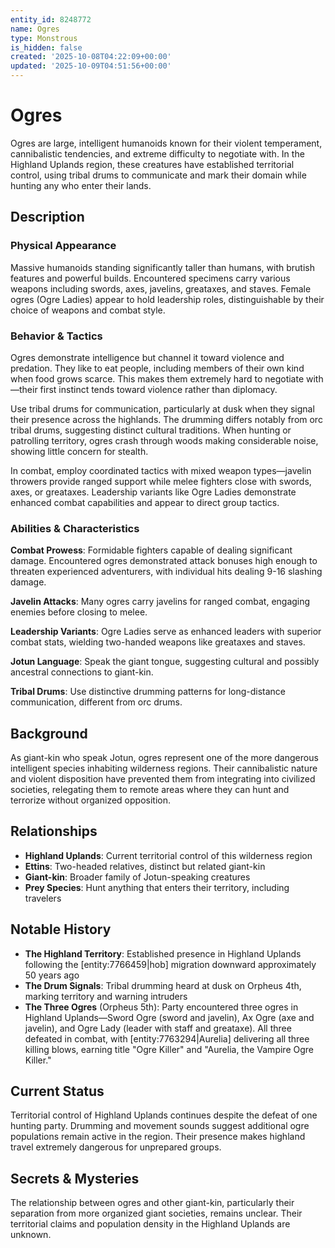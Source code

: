 ```yaml
---
entity_id: 8248772
name: Ogres
type: Monstrous
is_hidden: false
created: '2025-10-08T04:22:09+00:00'
updated: '2025-10-09T04:51:56+00:00'
---
```


# Ogres

Ogres are large, intelligent humanoids known for their violent temperament, cannibalistic tendencies, and extreme difficulty to negotiate with. In the Highland Uplands region, these creatures have established territorial control, using tribal drums to communicate and mark their domain while hunting any who enter their lands.

## Description

### Physical Appearance

Massive humanoids standing significantly taller than humans, with brutish features and powerful builds. Encountered specimens carry various weapons including swords, axes, javelins, greataxes, and staves. Female ogres (Ogre Ladies) appear to hold leadership roles, distinguishable by their choice of weapons and combat style.

### Behavior & Tactics

Ogres demonstrate intelligence but channel it toward violence and predation. They like to eat people, including members of their own kind when food grows scarce. This makes them extremely hard to negotiate with—their first instinct tends toward violence rather than diplomacy.

Use tribal drums for communication, particularly at dusk when they signal their presence across the highlands. The drumming differs notably from orc tribal drums, suggesting distinct cultural traditions. When hunting or patrolling territory, ogres crash through woods making considerable noise, showing little concern for stealth.

In combat, employ coordinated tactics with mixed weapon types—javelin throwers provide ranged support while melee fighters close with swords, axes, or greataxes. Leadership variants like Ogre Ladies demonstrate enhanced combat capabilities and appear to direct group tactics.

### Abilities & Characteristics

**Combat Prowess**: Formidable fighters capable of dealing significant damage. Encountered ogres demonstrated attack bonuses high enough to threaten experienced adventurers, with individual hits dealing 9-16 slashing damage.

**Javelin Attacks**: Many ogres carry javelins for ranged combat, engaging enemies before closing to melee.

**Leadership Variants**: Ogre Ladies serve as enhanced leaders with superior combat stats, wielding two-handed weapons like greataxes and staves.

**Jotun Language**: Speak the giant tongue, suggesting cultural and possibly ancestral connections to giant-kin.

**Tribal Drums**: Use distinctive drumming patterns for long-distance communication, different from orc drums.

## Background

As giant-kin who speak Jotun, ogres represent one of the more dangerous intelligent species inhabiting wilderness regions. Their cannibalistic nature and violent disposition have prevented them from integrating into civilized societies, relegating them to remote areas where they can hunt and terrorize without organized opposition.

## Relationships

- **Highland Uplands**: Current territorial control of this wilderness region
- **Ettins**: Two-headed relatives, distinct but related giant-kin
- **Giant-kin**: Broader family of Jotun-speaking creatures
- **Prey Species**: Hunt anything that enters their territory, including travelers

## Notable History

- **The Highland Territory**: Established presence in Highland Uplands following the [entity:7766459|hob] migration downward approximately 50 years ago
- **The Drum Signals**: Tribal drumming heard at dusk on Orpheus 4th, marking territory and warning intruders
- **The Three Ogres** (Orpheus 5th): Party encountered three ogres in Highland Uplands—Sword Ogre (sword and javelin), Ax Ogre (axe and javelin), and Ogre Lady (leader with staff and greataxe). All three defeated in combat, with [entity:7763294|Aurelia] delivering all three killing blows, earning title "Ogre Killer" and "Aurelia, the Vampire Ogre Killer."

## Current Status

Territorial control of Highland Uplands continues despite the defeat of one hunting party. Drumming and movement sounds suggest additional ogre populations remain active in the region. Their presence makes highland travel extremely dangerous for unprepared groups.

## Secrets & Mysteries

The relationship between ogres and other giant-kin, particularly their separation from more organized giant societies, remains unclear. Their territorial claims and population density in the Highland Uplands are unknown.